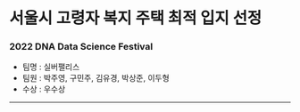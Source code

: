 # 서울시 고령자 복지 주택 최적 입지 선정
### 2022 DNA Data Science Festival
- 팀명 : 실버팰리스
- 팀원 : 박주영, 구민주, 김유경, 박상준, 이두형
- 수상 : 우수상
---
